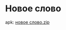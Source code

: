 # Новое слово

apk: [новое слово.zip](https://github.com/prestcote/new-word-app/files/8693813/default.zip)
